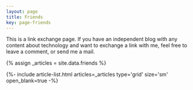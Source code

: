 ```yaml
---
layout: page
title: Friends
key: page-friends
---
```

This is a link exchange page. If you have an independent blog with any content about technology and want to exchange a link with me, feel free to leave a comment, or send me a mail.

{% assign _articles = site.data.friends %}
<div class="layout--articles">
    {%- include article-list.html articles=_articles type='grid' size='sm' open_blank=true -%}
</div>
